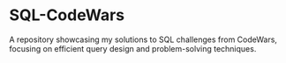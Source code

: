 # SQL-CodeWars
A repository showcasing my solutions to SQL challenges from CodeWars, focusing on efficient query design and problem-solving techniques.
